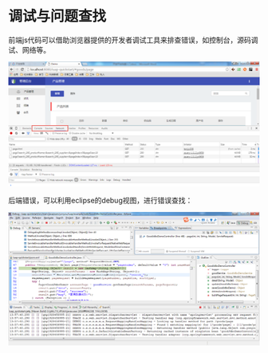 ﻿
# 调试与问题查找

前端js代码可以借助浏览器提供的开发者调试工具来排查错误，如控制台，源码调试、网络等。  


![](/img/image036.jpg)
 

后端错误，可以利用eclipse的debug视图，进行错误查找：  


![](/img/image037.jpg)
